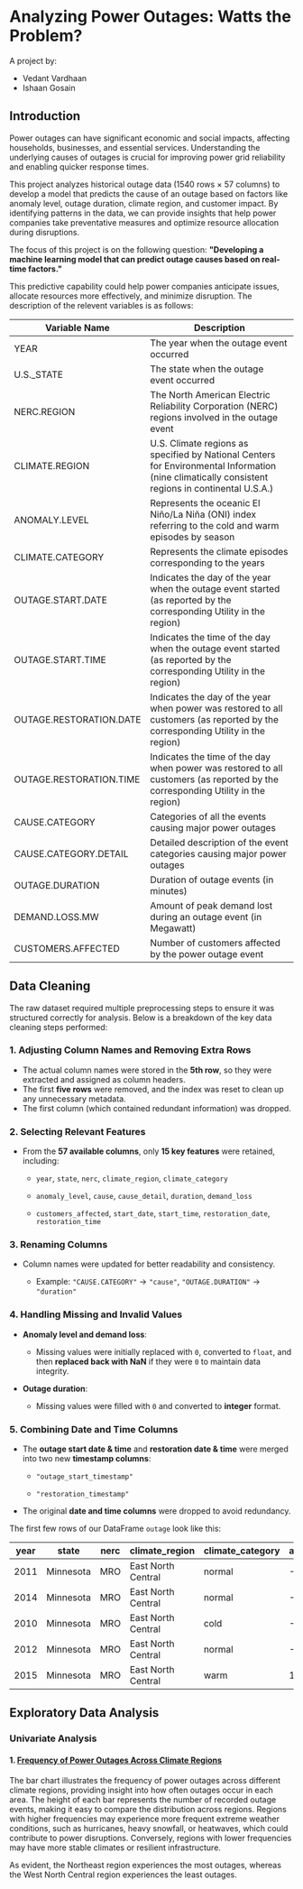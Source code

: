 # Analyzing Power Outages: Watts the Problem?

A project by:
- Vedant Vardhaan
- Ishaan Gosain


## Introduction

Power outages can have significant economic and social impacts, affecting households, businesses, and essential services. Understanding the underlying causes of outages is crucial for improving power grid reliability and enabling quicker response times.

This project analyzes historical outage data (1540 rows × 57 columns) to develop a model that predicts the cause of an outage based on factors like anomaly level, outage duration, climate region, and customer impact. By identifying patterns in the data, we can provide insights that help power companies take preventative measures and optimize resource allocation during disruptions.

The focus of this project is on the following question:
**"Developing a machine learning model that can predict outage causes based on real-time factors."**

This predictive capability could help power companies anticipate issues, allocate resources more effectively, and minimize disruption. The description of the relevent variables is as follows:

| Variable Name                | Description |
|------------------------------|-------------|
| YEAR                         | The year when the outage event occurred |
| U.S._STATE                   | The state when the outage event occurred |
| NERC.REGION                  | The North American Electric Reliability Corporation (NERC) regions involved in the outage event |
| CLIMATE.REGION               | U.S. Climate regions as specified by National Centers for Environmental Information (nine climatically consistent regions in continental U.S.A.) |
| ANOMALY.LEVEL                | Represents the oceanic El Niño/La Niña (ONI) index referring to the cold and warm episodes by season |
| CLIMATE.CATEGORY             | Represents the climate episodes corresponding to the years |
| OUTAGE.START.DATE            | Indicates the day of the year when the outage event started (as reported by the corresponding Utility in the region) |
| OUTAGE.START.TIME            | Indicates the time of the day when the outage event started (as reported by the corresponding Utility in the region) |
| OUTAGE.RESTORATION.DATE      | Indicates the day of the year when power was restored to all customers (as reported by the corresponding Utility in the region) |
| OUTAGE.RESTORATION.TIME      | Indicates the time of the day when power was restored to all customers (as reported by the corresponding Utility in the region) |
| CAUSE.CATEGORY               | Categories of all the events causing major power outages |
| CAUSE.CATEGORY.DETAIL        | Detailed description of the event categories causing major power outages |
| OUTAGE.DURATION              | Duration of outage events (in minutes) |
| DEMAND.LOSS.MW               | Amount of peak demand lost during an outage event (in Megawatt)|
| CUSTOMERS.AFFECTED           | Number of customers affected by the power outage event |





## Data Cleaning


The raw dataset required multiple preprocessing steps to ensure it was structured correctly for analysis. Below is a breakdown of the key data cleaning steps performed:

### **1. Adjusting Column Names and Removing Extra Rows**
- The actual column names were stored in the **5th row**, so they were extracted and assigned as column headers.
- The first **five rows** were removed, and the index was reset to clean up any unnecessary metadata.
- The first column (which contained redundant information) was dropped.

### **2. Selecting Relevant Features**
- From the **57 available columns**, only **15 key features** were retained, including:

  - `year`, `state`, `nerc`, `climate_region`, `climate_category`

  - `anomaly_level`, `cause`, `cause_detail`, `duration`, `demand_loss`

  - `customers_affected`, `start_date`, `start_time`, `restoration_date`, `restoration_time`

### **3. Renaming Columns**
- Column names were updated for better readability and consistency. 

  - Example: `"CAUSE.CATEGORY"` → `"cause"`, `"OUTAGE.DURATION"` → `"duration"`

### **4. Handling Missing and Invalid Values**
- **Anomaly level and demand loss**:

  - Missing values were initially replaced with `0`, converted to `float`, and then **replaced back with NaN** if they were `0` to maintain data integrity.

- **Outage duration**:

  - Missing values were filled with `0` and converted to **integer** format.

### **5. Combining Date and Time Columns**

- The **outage start date & time** and **restoration date & time** were merged into two new **timestamp columns**:

  - `"outage_start_timestamp"`  

  - `"restoration_timestamp"`

- The original **date and time columns** were dropped to avoid redundancy.

The first few rows of our DataFrame `outage` look like this:

| year | state     | nerc | climate_region       | climate_category | anomaly_level | cause            | cause_detail    | duration | demand_loss | customers_affected | outage_start_timestamp   | restoration_timestamp    |
|------|----------|------|----------------------|------------------|---------------|------------------|----------------|----------|-------------|--------------------|--------------------------|-------------------------|
| 2011 | Minnesota | MRO  | East North Central  | normal           | -0.3          | severe weather   | NaN            | 3060     | NaN         | 70000              | 2011-07-01 17:00:00      | 2011-07-03 20:00:00     |
| 2014 | Minnesota | MRO  | East North Central  | normal           | -0.1          | intentional attack | vandalism      | 1        | NaN         | NaN                | 2014-05-11 18:38:00      | 2014-05-11 18:39:00     |
| 2010 | Minnesota | MRO  | East North Central  | cold             | -1.5          | severe weather   | heavy wind     | 3000     | NaN         | 70000              | 2010-10-26 20:00:00      | 2010-10-28 22:00:00     |
| 2012 | Minnesota | MRO  | East North Central  | normal           | -0.1          | severe weather   | thunderstorm   | 2550     | NaN         | 68200              | 2012-06-19 04:30:00      | 2012-06-20 23:00:00     |
| 2015 | Minnesota | MRO  | East North Central  | warm             | 1.2           | severe weather   | NaN            | 1740     | 250.0       | 250000             | 2015-07-18 02:00:00      | 2015-07-19 07:00:00     |

## Exploratory Data Analysis

### Univariate Analysis

#### 1. <u>Frequency of Power Outages Across Climate Regions  </u>

The bar chart illustrates the frequency of power outages across different climate regions, providing insight into how often outages occur in each area. The height of each bar represents the number of recorded outage events, making it easy to compare the distribution across regions. Regions with higher frequencies may experience more frequent extreme weather conditions, such as hurricanes, heavy snowfall, or heatwaves, which could contribute to power disruptions. Conversely, regions with lower frequencies may have more stable climates or resilient infrastructure.  

As evident, the Northeast region experiences the most outages, whereas the West North Central region experiences the least outages.



